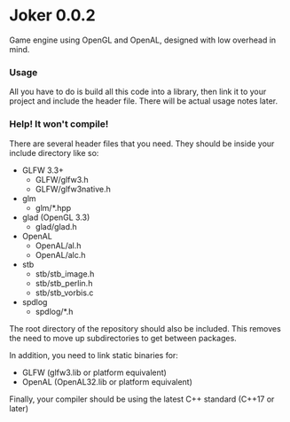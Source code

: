 # Joker 0.0.2
Game engine using OpenGL and OpenAL, designed with low overhead in mind.

### Usage
All you have to do is build all this code into a library, then link it to your project and include the header file. There will be actual usage notes later.

### Help! It won't compile!
There are several header files that you need. They should be inside your include directory like so:
- GLFW 3.3+
  - GLFW/glfw3.h
  - GLFW/glfw3native.h
- glm
  - glm/*.hpp
- glad (OpenGL 3.3)
  - glad/glad.h
- OpenAL
  - OpenAL/al.h
  - OpenAL/alc.h
- stb
  - stb/stb_image.h
  - stb/stb_perlin.h
  - stb/stb_vorbis.c
- spdlog
  - spdlog/*.h

The root directory of the repository should also be included. This removes the need to move up subdirectories to get between packages.

In addition, you need to link static binaries for:
- GLFW (glfw3.lib or platform equivalent)
- OpenAL (OpenAL32.lib or platform equivalent)

Finally, your compiler should be using the latest C++ standard (C++17 or later)
